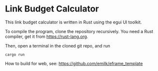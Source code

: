 # Link Budget Calculator

This link budget calculator is written in Rust using the egui UI toolkit.

To compile the program, clone the repository recursively.
You need a Rust compiler, get it from https://rust-lang.org.

Then, open a terminal in the cloned git repo, and run

    cargo run

How to build for web, see: https://github.com/emilk/eframe_template